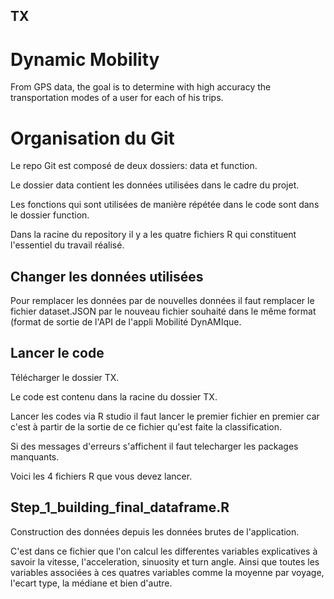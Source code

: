 ## TX
# Dynamic Mobility 
From GPS data, the goal is to determine with high accuracy the transportation modes of a user for each of his trips.

# Organisation du Git

Le repo Git est composé de deux dossiers: data et function.

Le dossier data contient les données utilisées dans le cadre du projet.

Les fonctions qui sont utilisées de manière répétée dans le code sont dans le dossier function.

Dans la racine du repository il y a les quatre fichiers R qui constituent l'essentiel du travail réalisé.

## Changer les données utilisées
Pour remplacer les données par de nouvelles données il faut remplacer le fichier dataset.JSON par le nouveau fichier souhaité dans le même format (format de sortie de l'API de l'appli Mobilité DynAMIque.

## Lancer le code

Télécharger le dossier TX. 

Le code est contenu dans la racine du dossier TX.

Lancer les codes via R studio il faut lancer le premier fichier en premier car c'est à partir de la sortie de ce fichier qu'est faite la classification. 

Si des messages d'erreurs s'affichent il faut telecharger les packages manquants. 

Voici les 4 fichiers R que vous devez lancer.

## Step_1_building_final_dataframe.R
Construction des données depuis les données brutes de l'application.

C'est dans ce fichier que l'on calcul les differentes variables explicatives à savoir la vitesse, l'acceleration, sinuosity et turn angle. 
Ainsi que toutes les variables associées à ces quatres variables comme la moyenne par voyage, l'ecart type,  la médiane et bien d'autre.




